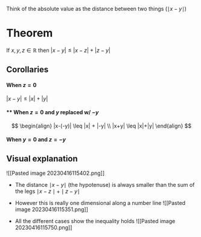 Think of the absolute value as the distance between two things ($\mid x- y\mid$)

# Theorem
If $x,y,z \in \mathbb{R}$ then $|x-y| \leq |x-z|+ |z-y|$

## Corollaries
#### When $z=0$
$|x-y| \leq |x| +|y|$

#### ** When $z=0$ and  $y$ replaced w/ $-y$
$$
\begin{align}
|x-(-y)| \leq |x| + |-y| \\
|x+y| \leq |x|+|y|
\end{align}
$$
#### When $y=0$ and $z=-y$


## Visual explanation
![[Pasted image 20230416115402.png]]
- The distance $\mid x-y\mid$ (the hypotenuse) is always smaller than the sum of the legs $\mid x-z\mid+\mid z-y\mid$
- However this is really one dimensional along a number line
![[Pasted image 20230416115351.png]]

- All the different cases show the inequality holds
![[Pasted image 20230416115750.png]]
